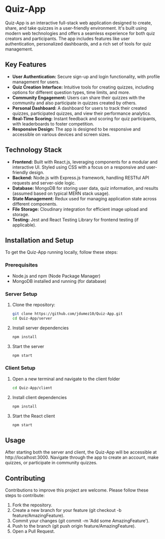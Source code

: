 # Quiz-App

Quiz-App is an interactive full-stack web application designed to create, share, and take quizzes in a user-friendly environment. It's built using modern web technologies and offers a seamless experience for both quiz creators and participants. The app includes features like user authentication, personalized dashboards, and a rich set of tools for quiz management.

## Key Features
- **User Authentication:** Secure sign-up and login functionality, with profile management for users.
- **Quiz Creation Interface:** Intuitive tools for creating quizzes, including options for different question types, time limits, and more.
- **Community Engagement:** Users can share their quizzes with the community and also participate in quizzes created by others.
- **Personal Dashboard:** A dashboard for users to track their created quizzes, participated quizzes, and view their performance analytics.
- **Real-Time Scoring:** Instant feedback and scoring for quiz participants, with leaderboards to foster competition.
- **Responsive Design:** The app is designed to be responsive and accessible on various devices and screen sizes.

## Technology Stack
- **Frontend:** Built with React.js, leveraging components for a modular and interactive UI. Styled using CSS with a focus on a responsive and user-friendly design.
- **Backend:** Node.js with Express.js framework, handling RESTful API requests and server-side logic.
- **Database:** MongoDB for storing user data, quiz information, and results (assumed based on typical MERN stack usage).
- **State Management:** Redux used for managing application state across different components.
- **File Storage:** Cloudinary integration for efficient image upload and storage.
- **Testing:** Jest and React Testing Library for frontend testing (if applicable).

## Installation and Setup
To get the Quiz-App running locally, follow these steps:

### Prerequisites
- Node.js and npm (Node Package Manager)
- MongoDB installed and running (for database)

### Server Setup
1. Clone the repository:
   ```bash
   git clone https://github.com/jdumez10/Quiz-App.git
   cd Quiz-App/server
2. Install server dependencies
   ```bash
   npm install
3. Start the server
   ```bash
   npm start
   ```
  
### Client Setup
1. Open a new terminal and navigate to the client folder
   ```bash
   cd Quiz-App/client
   ```
2. Install client dependencies
   ```bash
   npm install
   ```
3. Start the React client
   ```bash
   npm start
   ```

## Usage
After starting both the server and client, the Quiz-App will be accessible at http://localhost:3000. Navigate through the app to create an account, make quizzes, or participate in community quizzes.

## Contributing
Contributions to improve this project are welcome. Please follow these steps to contribute:
1. Fork the repository.
2. Create a new branch for your feature (git checkout -b feature/AmazingFeature).
3. Commit your changes (git commit -m 'Add some AmazingFeature').
4. Push to the branch (git push origin feature/AmazingFeature).
5. Open a Pull Request.
